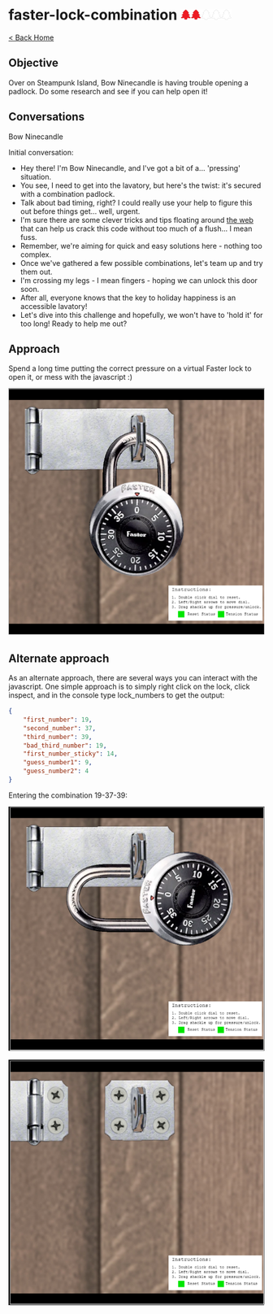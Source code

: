 <!-- report-keep -->

# faster-lock-combination <img src="../img/tree-red.png" alt="drawing" width="20"/><img src="../img/tree-red.png" alt="drawing" width="20"/><img src="../img/tree-outline.png" alt="drawing" width="20"/><img src="../img/tree-outline.png" alt="drawing" width="20"/><img src="../img/tree-outline.png" alt="drawing" width="20"/>

<!-- report-ignore -->

[< Back Home](../README.md)

<!-- report-keep -->

## Objective

Over on Steampunk Island, Bow Ninecandle is having trouble opening a padlock. Do some research and see if you can help open it!

<!-- report-ignore -->

## Conversations

Bow Ninecandle

Initial conversation:

- Hey there! I'm Bow Ninecandle, and I've got a bit of a... 'pressing' situation.
- You see, I need to get into the lavatory, but here's the twist: it's secured with a combination padlock.
- Talk about bad timing, right? I could really use your help to figure this out before things get... well, urgent.
- I'm sure there are some clever tricks and tips floating around [the web](https://www.youtube.com/watch?v=27rE5ZvWLU0) that can help us crack this code without too much of a flush... I mean fuss.
- Remember, we're aiming for quick and easy solutions here - nothing too complex.
- Once we've gathered a few possible combinations, let's team up and try them out.
- I'm crossing my legs - I mean fingers - hoping we can unlock this door soon.
- After all, everyone knows that the key to holiday happiness is an accessible lavatory!
- Let's dive into this challenge and hopefully, we won't have to 'hold it' for too long! Ready to help me out?

## Approach

Spend a long time putting the correct pressure on a virtual Faster lock to open it, or mess with the javascript :)

![image](../img/fasterlock-1.png)

## Alternate approach

As an alternate approach, there are several ways you can interact with the javascript.  One simple approach is to simply right click on the lock, click inspect, and in the console type lock_numbers to get the output:

```json
{
    "first_number": 19,
    "second_number": 37,
    "third_number": 39,
    "bad_third_number": 19,
    "first_number_sticky": 14,
    "guess_number1": 9,
    "guess_number2": 4
}
```

Entering the combination 19-37-39:

![image](../img/fasterlock-2.png)

<!-- report-ignore -->

![image](../img/fasterlock-3.png)
